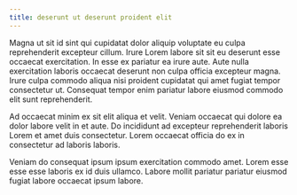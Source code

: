 ```yaml
---
title: deserunt ut deserunt proident elit
---
```


Magna ut sit id sint qui cupidatat dolor aliquip voluptate eu culpa reprehenderit excepteur cillum. Irure Lorem labore sit sit eu deserunt esse occaecat exercitation. In esse ex pariatur ea irure aute. Aute nulla exercitation laboris occaecat deserunt non culpa officia excepteur magna. Irure culpa commodo aliqua nisi proident cupidatat qui amet fugiat tempor consectetur ut. Consequat tempor enim pariatur labore eiusmod commodo elit sunt reprehenderit.

Ad occaecat minim ex sit elit aliqua et velit. Veniam occaecat qui dolore ea dolor labore velit in et aute. Do incididunt ad excepteur reprehenderit laboris Lorem et amet duis consectetur. Lorem occaecat officia do ex in consectetur ad laboris laboris.

Veniam do consequat ipsum ipsum exercitation commodo amet. Lorem esse esse esse laboris ex id duis ullamco. Labore mollit pariatur pariatur eiusmod fugiat labore occaecat ipsum labore.